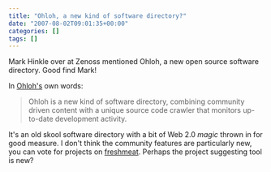 ```yaml
---
title: "Ohloh, a new kind of software directory?"
date: "2007-08-02T09:01:35+00:00"
categories: []
tags: []
---
```


Mark Hinkle over at Zenoss mentioned Ohloh, a new open source software directory. Good find Mark!

In <a href="http://www.ohloh.net/">Ohloh's</a> own words:
<blockquote>Ohloh is a new kind of software directory, combining community driven content with a unique source code crawler that monitors up-to-date development activity.</blockquote>
It's an old skool software directory with a bit of Web 2.0 <em>magic</em> thrown in for good measure. I don't think the community features are particularly new, you can vote for projects on <a href="http://freshmeat.net/">freshmeat</a>. Perhaps the project suggesting tool is new?
